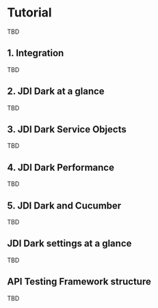 # Tutorial
TBD

## 1. Integration
TBD

## 2. JDI Dark at a glance
TBD

## 3. JDI Dark Service Objects
TBD

## 4. JDI Dark Performance
TBD

## 5. JDI Dark and Cucumber
TBD

## JDI Dark settings at a glance
TBD

## API Testing Framework structure
TBD
